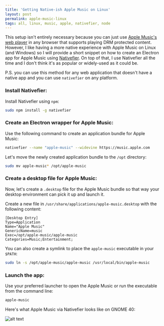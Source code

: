 ```yaml
---
title: 'Getting Native-ish Apple Music on Linux'
layout: post
permalink: apple-music-linux
tags: all, linux, music, apple, nativefier, node
---
```


This setup isn't entirely necessary because you can just use [Apple Music's web player](https://music.apple.com) in any browser that supports playing DRM protected content. However, I like having a more native experience with Apple Music on Linux (and Windows) so I will provide a short snippet on how to create an Electron app for Apple Music using [Nativefier](https://github.com/nativefier/nativefier). On top of that, I use Nativefier all the time and I don't think it's as popular or widely-used as it could be.

P.S. you can use this method for any web application that doesn't have a native app and you can use `nativefier` on any platform.

### Install Nativefier:

Install Nativefier using `npm`:

```bash
sudo npm install -g nativefier
```

### Create an Electron wrapper for Apple Music:

Use the following command to create an application bundle for Apple Music:

```bash
nativefier --name "apple-music" --widevine https://music.apple.com
```

Let's move the newly created application bundle to the `/opt` directory:

```bash
sudo mv apple-music* /opt/apple-music
```

### Create a desktop file for Apple Music:

Now, let's create a `.desktop` file for the Apple Music bundle so that way your desktop environment can pick it up and launch it.

Create a new file in `/usr/share/applications/apple-music.desktop` with the following content:

```
[Desktop Entry]
Type=Application
Name="Apple Music"
GenericName=music
Exec=/opt/apple-music/apple-music
Categories=Music;Entertainment;
```

You can also create a symlink to place the `apple-music` executable in your `$PATH`:

```bash
sudo ln -s /opt/apple-music/apple-music /usr/local/bin/apple-music
```

### Launch the app:

Use your preferred launcher to open the Apple Music or run the executable from the command line:

```bash
apple-music
```

Here's what Apple Music via Nativefier looks like on GNOME 40:

![alt text](https://raw.githubusercontent.com/heywoodlh/the-empire.systems/master/images/apple-music.png "Nativefier Apple Music")
